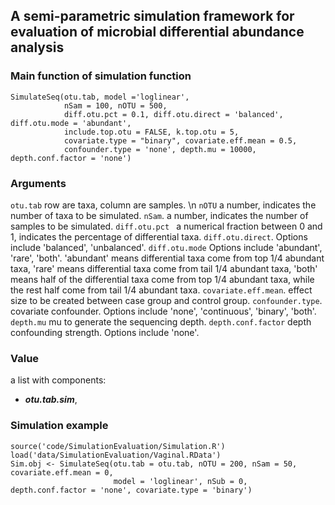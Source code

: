 ## A semi-parametric simulation framework for evaluation of microbial differential abundance analysis

### Main function of simulation function
```
SimulateSeq(otu.tab, model ='loglinear',
            nSam = 100, nOTU = 500, 
            diff.otu.pct = 0.1, diff.otu.direct = 'balanced', diff.otu.mode = 'abundant',
            include.top.otu = FALSE, k.top.otu = 5, 
            covariate.type = "binary", covariate.eff.mean = 0.5, 
            confounder.type = 'none', depth.mu = 10000, depth.conf.factor = 'none')
```

### Arguments
`otu.tab`  row are taxa, column are samples. \n
`nOTU`  a number, indicates the number of taxa to be simulated.
`nSam`. a number, indicates the number of samples to be simulated.
`diff.otu.pct `  a numerical fraction between 0 and 1, indicates the percentage of differential taxa.
`diff.otu.direct`. Options include 'balanced', 'unbalanced'.
`diff.otu.mode`   Options include 'abundant', 'rare', 'both'. 'abundant' means differential taxa come from top 1/4 abundant taxa, 'rare' means differential taxa come from tail 1/4 abundant taxa, 'both' means half of the differential taxa come from top 1/4 abundant taxa, while the rest half come from tail 1/4 abundant taxa.
`covariate.eff.mean`. effect size to be created between case group and control group. 
`confounder.type`. covariate confounder. Options include 'none',  'continuous', 'binary', 'both'. 
`depth.mu`  mu to generate the sequencing depth.
`depth.conf.factor`  depth confounding strength. Options include 'none'.

### Value 
a list with components:
- ***otu.tab.sim***, 


### Simulation example
```
source('code/SimulationEvaluation/Simulation.R')
load('data/SimulationEvaluation/Vaginal.RData')
Sim.obj <- SimulateSeq(otu.tab = otu.tab, nOTU = 200, nSam = 50, covariate.eff.mean = 0, 
                       model = 'loglinear', nSub = 0, depth.conf.factor = 'none', covariate.type = 'binary')
```



